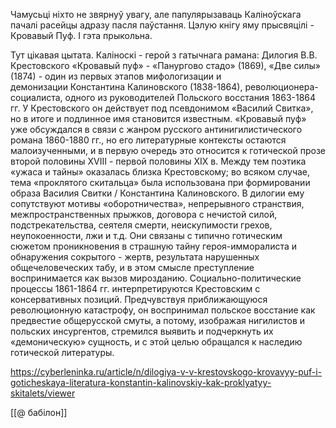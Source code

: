 Чамусьці ніхто не звярнуў увагу, але папулярызаваць Каліноўскага пачалі расейцы адразу пасля паўстання. Цэлую кнігу яму прысвяцілі - Кровавый Пуф.
І гэта прыкольна.

Тут цікавая цытата. Каліноскі - герой з гатычнага рамана:
Дилогия В.В. Крестовского «Кровавый пуф» - «Панургово стадо» (1869), «Две силы» (1874) - один из первых этапов мифологизации и демонизации Константина Калиновского (1838-1864), революционера-социалиста, одного из руководителей Польского восстания 1863-1864 гг. У Крестовского он действует под псевдонимом «Василий Свитка», но в итоге и подлинное имя становится известным. «Кровавый пуф» уже обсуждался в связи с жанром русского антинигилистического романа 1860-1880 гг., но его литературные контексты остаются малоизученными, и в первую очередь это относится к готической прозе второй половины XVIII - первой половины XIX в. Между тем поэтика «ужаса и тайны» оказалась близка Крестовскому; во всяком случае, тема «проклятого скитальца» была использована при формировании образа Василия Свитки / Константина Калиновского. В дилогии ему сопутствуют мотивы «оборотничества», непрерывного странствия, межпространственных прыжков, договора с нечистой силой, подстрекательства, сеятеля смерти, неискупимости грехов, неупокоенности, лжи и т.д. Они связаны с типично готическим сюжетом проникновения в страшную тайну героя-имморалиста и обнаружения сокрытого - жертв, результата нарушенных общечеловеческих табу, и в этом смысле преступление воспринимается как вызов мирозданию. Социально-политические процессы 1861-1864 гг. интерпретируются Крестовским с консервативных позиций. Предчувствуя приближающуюся революционную катастрофу, он воспринимал польское восстание как предвестие общерусской смуты, а потому, изображая нигилистов и польских инсургентов, стремился выявить и подчеркнуть их «демоническую» сущность, и с этой целью обращался к наследию готической литературы.

https://cyberleninka.ru/article/n/dilogiya-v-v-krestovskogo-krovavyy-puf-i-goticheskaya-literatura-konstantin-kalinovskiy-kak-proklyatyy-skitalets/viewer


[[@ бабілон]]
